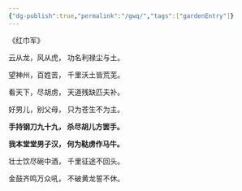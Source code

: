 ```yaml
---
{"dg-publish":true,"permalink":"/gwq/","tags":["gardenEntry"]}
---
```



《红巾军》

云从龙，风从虎， 功名利禄尘与土。

望神州，百姓苦， 千里沃土皆荒芜。

看天下，尽胡虏， 天道残缺匹夫补。

好男儿，别父母， 只为苍生不为主。

**手持钢刀九十九， 杀尽胡儿方罢手。**

**我本堂堂男子汉， 何为鞑虏作马牛。**

壮士饮尽碗中酒， 千里征途不回头。

金鼓齐鸣万众吼， 不破黄龙誓不休。
